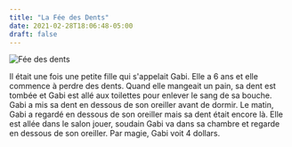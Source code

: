 ```yaml
---
title: "La Fée des Dents"
date: 2021-02-28T18:06:48-05:00
draft: false
---
```


![Fée des dents](/images/fee-dents.png)

Il était une fois une petite fille qui s'appelait Gabi. Elle a 6 ans et elle commence à perdre des dents. Quand elle mangeait un pain, sa dent est tombée et Gabi est allé aux toilettes pour enlever le sang de sa bouche. Gabi a mis sa dent en dessous de son oreiller avant de dormir. Le matin, Gabi a regardé en dessous de son oreiller mais sa dent était encore là. Elle est allée dans le salon jouer, soudain Gabi va dans sa chambre et regarde en dessous de son oreiller. Par magie, Gabi voit 4 dollars.
